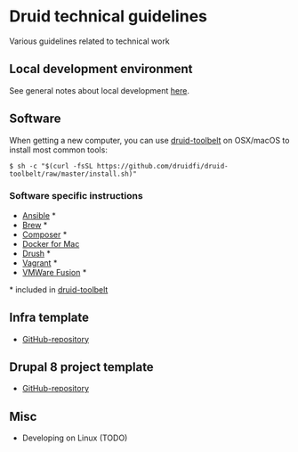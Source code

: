 # Druid technical guidelines
Various guidelines related to technical work

## Local development environment

See general notes about local development [here](docs/local_dev_env.md).

## Software

When getting a new computer, you can use [druid-toolbelt](https://github.com/druidfi/druid-toolbelt) on OSX/macOS to install most common tools: 

```
$ sh -c "$(curl -fsSL https://github.com/druidfi/druid-toolbelt/raw/master/install.sh)"
```

### Software specific instructions

- [Ansible](docs/ansible.md) \*
- [Brew](docs/brew.md) \*
- [Composer](docs/composer.md) \*
- [Docker for Mac](docs/docker_for_mac.md)
- [Drush](docs/drush.md) \*
- [Vagrant](docs/vagrant.md) \*
- [VMWare Fusion](docs/vmware_fusion.md) \*

\* included in [druid-toolbelt](https://github.com/druidfi/druid-toolbelt)

## Infra template

- [GitHub-repository](https://github.com/druidfi/ansible-project-infra-template)

## Drupal 8 project template

- [GitHub-repository](https://github.com/druidfi/d8-template)

## Misc

- Developing on Linux (TODO)
